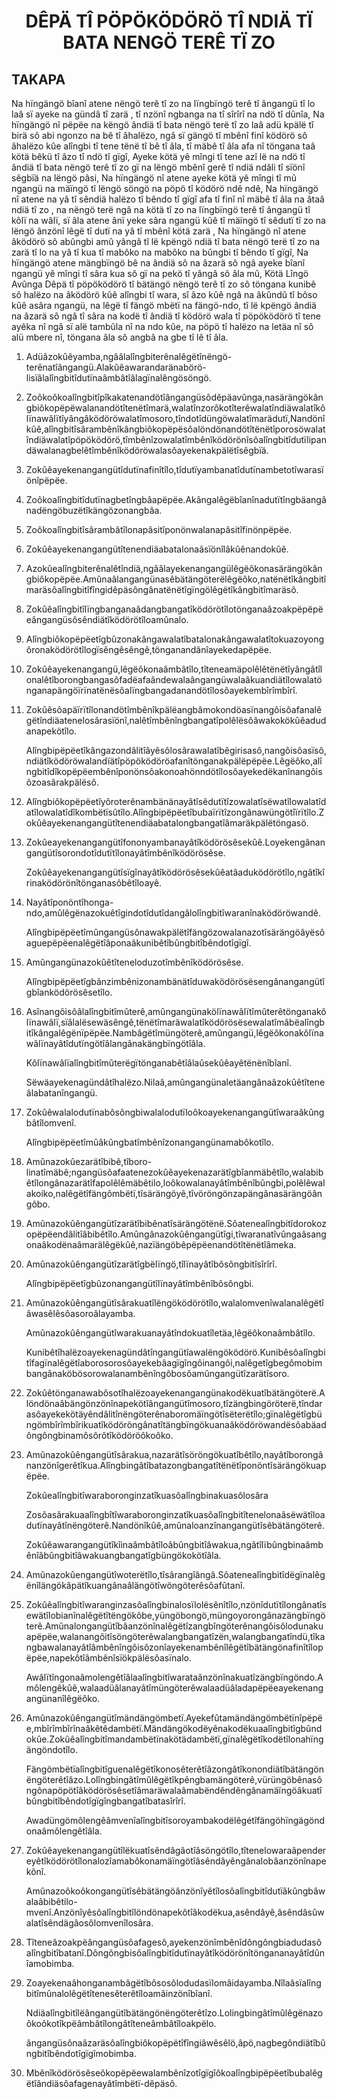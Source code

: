 <h1 align='center'>DÊPÄ TÎ PÖPÖKÖDÖRÖ TÎ NDIÄ TÏ BATA NENGÖ TERÊ TÏ ZO</h1>
<h2>TAKAPA</h2>
<p>Na hïngängö bîanî atene nëngö terê tî zo na lïngbïngö terê tî ângangü tî lo laâ sï ayeke na gündâ tî zarä , tî nzönî ngbanga na tî sîrîrî na ndö tî dûnîa,
Na hïngängö nî pëpëe na këngö ândiä tî bata nëngö terë tî zo laâ adü kpälë tî birä sô abi ngonzo na bê tî âhalëzo, ngâ sï gängö tî mbênî finî ködörö sô âhalëzo kûe alîngbi tî tene tënë tî bê tî âla, tî mäbê tî âla afa nî töngana taâ kötä bêkü tî âzo tî ndö tî gïgî,
Ayeke kötä yê mîngi tî tene azî lë na ndö tî ândiä tî bata nëngö terê tî zo gï na lëngö mbênî gerê tî ndiä ndâli tî sïönî sêgbïä na lëngö pâsi,
Na hïngängö nî atene ayeke kötä yê mîngi tî mû ngangü na mäïngö tî lëngö söngö na pöpö tî ködörö ndê ndê,
Na hïngängö nî atene na yâ tî sêndiä halëzo tî bêndo tî gïgî afa tî finî nî mäbê tî âla na âtaâ ndiä tî zo , na nëngö terë ngâ na kötä tî zo na lïngbïngö terê tî ângangü tî kôlï na wâlï, sï âla atene ânï yeke sâra ngangü kûê tî mäïngö tî sêdutï tî zo na lëngö ânzönî lêgë tî dutï na yâ tî mbênî kötä zarä ,
Na hïngängö nî atene âködörö sô abûngbi amû yângâ tî lë kpëngö ndiä tî bata nëngö terë tî zo na zarä tî lo na yâ tî kua tî mabôko na mabôko na bûngbi tî bêndo tî gïgî,
Na hïngängö atene mängbïngö bê na ândiä sô na âzarä sô ngâ ayeke bîanî ngangü yê mîngi tî sâra kua sô gï na pekö tî yângâ sô âla mû,
Kötä Lîngö
Avûnga
Dêpä tî pöpöködörö tî bätängö nëngö terê tî zo sô
töngana kunibê sô halëzo na âködörö kûê alîngbi tî wara, sî âzo kûê ngâ na âkûndû tî bôso kûê asâra ngangü, na lêgë tî fängö mbëtï na fängö-ndo, tî lë kpëngö ândiä na âzarä sô ngâ tî sâra na kodë tî ândiä tî ködörö wala tî pöpöködörö tî tene ayêka nî ngâ sï alë tambûla nî na ndo kûe, na pöpö tî halëzo na letäa nî sô alü mbere nî, töngana âla sô angbâ na gbe tî lê tî âla.</p>
<ol>
  <li>
    <p>Adüâzokûêyamba,ngââlalîngbiterênalêgëtînëngö-terênatîângangü.Alakûêawarandaränabörö-lisïâlalîngbitîdutïnaâmbâtîâlagïnalêngösöngö.</p>
  </li>
  <li>
    <p>Zoôkoôkoalîngbitîpîkakatenandötîângangüsôdêpäavûnga,nasärängökângbiôkopëpëwalanandötîtenëtîmarä,walatînzorôkotîterêwalatîndiäwalatîkôlïnawâlïtîyângâködöröwalatîmosoro,tîndotîdüngöwalatîmarädutï,Nandönîkûê,alîngbitîsârambênîkângbiôkopëpësôalöndönandötîtënëtîporosöwalatîndiäwalatîpöpöködörö,tîmbênîzowalatîmbênîködörönîsôalîngbitîdutïlipandäwalanagbelêtîmbênîködöröwalasôayekenakpälëtîsêgbïä.</p>
  </li>
  <li>
    <p>Zokûêayekenangangütîdutïnafinîtîlo,tîdutïyambanatîdutïnambetotîwarasïönîpëpëe.</p>
  </li>
  <li>
    <p>Zoôkoalîngbitîdutïnagbetîngbâapëpëe.Akângalêgëbîanînadutïtîngbäangânadëngöbuzëtîkängözonangbâa.</p>
  </li>
  <li>
    <p>Zoôkoalîngbitîsârambâtîlonapâsitîponönwalanapâsitîfinönpëpëe.</p>
  </li>
  <li>
    <p>Zokûêayekenangangütîtenendiäabatalonaâsïönîlâkûênandokûê.</p>
  </li>
  <li>
    <p>Azokûealîngbiterênalêtîndiä,ngââlayekenangangülêgëôkonasärängökângbiôkopëpëe.Amûnaâlangangünasêbätängöterëlêgëôko,natënëtîkângbitîmaräsôalîngbitîfîngidêpäsôngânatënëtîgïngölêgëtîkângbitîmaräsô.</p>
  </li>
  <li>
    <p>Zokûêalîngbitîlïngbanganaâdangbangatîködörötîlotönganaâzoakpëpëpëeângangüsôsêndiätîködörötîloamûnalo.</p>
  </li>
  <li>
    <p>Alîngbiôkopëpëetîgbûzonakângawalatîbatalonakângawalatîtokuazoyongôronaködörötîlogïsêngêsêngê,tönganandânîayekedapëpëe.</p>
  </li>
  <li>
    <p>Zokûêayekenangangü,lêgëôkonaâmbâtîlo,tîteneamäpolêlêtënëtîyângâtîlonalêtîborongbangasôfadëafaândewalaângangüwalaâkuandiätîlowalatönganapängöïrïnatënësôalïngbangadanandötîlosôayekembîrîmbîrî.</p>
  </li>
  <li>
    <p>Zokûêsôapäïrïtîlonandötîmbênîkpälëangbâmokondöasïnangôisôafanalêgëtîndiäatenelosârasïönî,nalêtîmbênîngbangatîpolêlësôâwakokökûêadudanapekötîlo.</p>
    <p>Alîngbipëpëetîkângazondâlitîâyêsôlosârawalatîbêgirisasô,nangôisôasïsô,ndiätîködöröwalandïätîpöpöködöröafanîtönganakpälëpëpëe.Lêgëôko,alîngbitîdîkopëpëembênîponönsôakonoahönndötîlosôayekedëkanînangôisôzoasârakpälësô.</p>
  </li>
  <li>
    <p>Alîngbiôkopëpëetîyôroterênambänänayâtîsêdutïtîzowalatîsëwatîlowalatîdatîlowalatîdîkombëtïsûtîlo.Alîngbipëpëetîbubaïrïtîzongânawüngötîïrïtîlo.Zokûêayekenangangütîtenendiäabatalongbangatîâmaräkpälëtöngasö.</p>
  </li>
  <li>
    <p>Zokûeayekenangangütîfononyambanayâtîködörösêsekûê.Loyekengânangangütîsorondotîdutïtîlonayâtîmbênîködörösêse.</p>
    <p>Zokûêayekenangangütîsïgînayâtîködörösêsekûêatâaduködörötîlo,ngâtîkîrinaködörönîtönganasôbêtîloayê.</p>
  </li>
  <li>
    <p>Nayâtîponöntîhonga-ndo,amûlêgënazokuêtîgindotîdutîdangâlolîngbitîwaranînaködöröwandê.</p>
    <p>Alîngbipëpëetîmûngangüsônawakpälëtîfängözowalanazotîsärängöâyësôaguepëpëenalêgëtîâponaâkunibêtîbûngbitîbêndotîgïgî.</p>
  </li>
  <li>
    <p>Amûngangünazokûêtîteneloduzotîmbênîködörösêse.</p>
    <p>Alîngbipëpëetîgbânzimbênizonambänätîduwaködörösësengânangangütîgbîanködörösêsetîlo.</p>
  </li>
  <li>
    <p>Asînangôisôâlalîngbitîmûterê,amûngangünakölïnawâlïtîmûterêtönganakôlïnawâlï,sïâlalësewäsêngê,tënëtîmaräwalatîködörösësewalatîmâbëalîngbitîkângalêgënïpëpëe.Nambâgëtîmüngöterê,amûngangü,lêgëôkonakôlïnawâlïnayâtîdutïngötîâlangânakängbïngötîâla.</p>
    <p>Kôlïnawâlïalîngbitîmûterëgïtönganabêtîâlaûsekûêayêtënënîbîanî.</p>
    <p>Sëwäayekenagündâtîhalëzo.Nilaâ,amûngangünaletäangânaâzokûêtîteneâlabatanîngangü.</p>
  </li>
  <li>
    <p>Zokûêwalalodutïnabôsôngbiwalalodutïloôkoayekenangangütîwaraâkûngbâtîlomvenî.</p>
    <p>Alîngbipëpëetîmûâkûngbatîmbênîzonangangünamabôkotîlo.</p>
  </li>
  <li>
    <p>Amûnazokûezarätîbibê,tîboro-linatîmäbê;ngangüsôafaatenezokûêayekenazarätîgbîanmäbêtîlo,walabibêtîlongânazarätîfapolêlêmäbêtilo,loôkowalanayâtîmbênîbûngbi,polêlêwalakoiko,nalêgëtîfängômbëtï,tîsärängöyê,tîvöröngönzapängânasärängöângôbo.</p>
  </li>
  <li>
    <p>Amûnazokûêngangütîzarätîbibênatîsärängötënë.Sôatenealîngbitîdorokozopëpëendâlitîâbibêtîlo.Amûngânazokûêngangütîgi,tîwaranatîvûngaâsangonaâkodënaâmarälêgëkûê,nazïängöbêpëpëenandötîtënëtîâmeka.</p>
  </li>
  <li>
    <p>Amûnazokûêngangütîzarätîgbëlïngö,tîlïnayâtîbôsôngbitîsîrîrî.</p>
    <p>Alîngbipëpëetîgbûzonangangütîlïnayâtîmbênîbôsôngbi.</p>
  </li>
  <li>
    <p>Amûnazokûêngangütîsârakuatîlëngöködörötîlo,walalomvenîwalanalêgëtîâwasêlêsôasoroâlayamba.</p>
    <p>Amûnazokûêngangütîwarakuanayâtîndokuatîletäa,lêgëôkonaâmbâtîlo.</p>
    <p>Kunibêtîhalëzoayekenagündâtîngangütîawalëngöködörö.Kunibêsôalîngbitîfagïnalêgëtîaborosorosôayekebâagïgîngôinangôi,nalêgetîgbegômobimbangânaköbösorowalanambênîngôbosôamûngangütîzarätîsoro.</p>
  </li>
  <li>
    <p>Zokûêtönganawabôsotîhalëzoayekenangangünakodëkuatîbätängöterë.Alöndönaâbängönzönînapekötîângangütîmosoro,tîzängbingöröterë,tîndarasôayekekötäyêndâlitînëngöterênaboromäïngötîsëterëtîlo;gïnalêgëtîgbüngömbîrîmbîrikuatîködöröngânatîtängbïngökuanaâködöröwandësôabäadôngôngbinamôsôrôtîködöröôkoôko.</p>
  </li>
  <li>
    <p>Amûnazokûêngangütîsârakua,nazarätîsöröngökuatîbêtîlo,nayâtîborongânanzönîgerêtîkua.Alîngbingâtîbatazongbangatîtënëtîponöntîsärängökuapëpëe.</p>
    <p>Zokûealîngbitîwaraboronginzatîkuasôalîngbinakuasôlosâra</p>
    <p>Zosôasârakuaalîngbîtîwaraboronginzatîkuasôalîngbitîtenelonaâsëwätîloadutïnayâtînëngöterê.Nandönîkûê,amûnaloanzînangangütîsêbätängöterê.</p>
    <p>Zokûêawarangangütîkîinaâmbâtîloâbûngbitîâwakua,ngâtîlïbûngbinaâmbênîâbûngbitîâwakuangbangatîgbüngökokötîâla.</p>
  </li>
  <li>
    <p>Amûnazokûengangütîwoterëtîlo,tîsârangîângâ.Sôatenealîngbitîdëgïnalêgënîlängökâpätîkuangânaâlängötîwöngöterêsôafûtanî.</p>
  </li>
  <li>
    <p>Zokûêalîngbitîwaranginzasôalîngbinalosïlolësênîtîlo,nzönîdutïtîlongânatîsewätîlobianînalêgëtîtëngökôbe,yüngöbongö,müngoyorongânazängbïngöterê.Amûnalongangütîbâanzönînalêgëtîzangbîngöterênangôisôlodunakuapëpëe,walanangôitîsöngöterêwalangbangatîzën,walangbangatîndü,tîkangbawalanayâtîâmbênîngôisôzonîayekenambênîlêgëtîbätängönafinîtîlopëpëe,napekôtîâmbênîsïökpälësôasïnalo.</p>
    <p>Awâlïtîngonaâmolengêtîâlaalîngbitîwarataânzönînakuatîzängbïngöndo.Amôlengêkûê,walaadüâlanayâtîmüngöterêwalaadüâladapëpëeayekenangangünanîlêgëôko.</p>
  </li>
  <li>
    <p>Amûnazokûêngangütîmändängömbetï.Ayekefûtamändängömbëtïnîpëpëe,mbîrîmbîrînaâkêtêdambëtï.Mändängökodëyênakodëkuaalîngbitîgbûndokûe.Zokûêalîngbitîmandambëtïnakötädambëtï,gïnalêgëtîkodëtîlonahïngängöndotîlo.</p>
    <p>Fängömbëtïalîngbitîguenalêgëtîkonosêterêtîâzongâtîkonondiätîbätängönëngöterêtîâzo.Lolîngbingâtîmûlêgëtîkpêngbamängöterê,vürüngöbênasôngônapöpötîâködörösêsetîâmaräwalaâmabëndêndêngânamäïngöâkuatîbûngbitîbêndotîgïgîngbangatîbatasîrîrî.</p>
    <p>Awadüngömôlengêâmvenîalîngbitîsoroyambakodëlêgétîfängöhïngägöndonaâmôlengêtîâla.</p>
  </li>
  <li>
    <p>Zokûêayekenangangütîlëkuatîsêndâgâotîâsöngötîlo,tîtenelowaraâpendereyêtîködörötîlonalozîamabôkonamäïngötîâsêndâyêngânalobâanzönînapekônî.</p>
    <p>Amûnazoôkoôkongangütîsêbätängöânzönîyêtîlosôalîngbitîdutïâkûngbâwalaâbibêtilo-mvenî.Anzönîyêsôalîngbitîlöndönapekôtîâkodëkua,asêndâyê,âsêndâsûwalatîsêndägâosôlomvenîlosâra.</p>
  </li>
  <li>
    <p>Tîteneâzoakpëângangüsôafagesô,ayekenzönîmbênîdôngôngbiadudasôalîngbitîbatanî.Dôngôngbisôalîngbitîdutïnayâtîködörönîtöngananayâtîdûnîamobimba.</p>
  </li>
  <li>
    <p>Zoayekenaâhonganambâgëtîbôsosôlodudasïlomâidayamba.Nîlaâsïalîngbitîmûnalolêgëtîtenesêterêtîloamâinzönîbîanî.</p>
    <p>Ndiäalîngbitîlëângangütîbätängönëngöterêtîzo.Lolingbingâtîmûlêgënazoôkoôkotîkpëâmbâtîlongâtîteneâmbâtîloakpëlo.</p>
    <p>ângangüsônaâzaräsôalîngbiôkopëpëtîfîngiâwêsêlö,âpö,nagbegôndiätîbûngbitîbêndotîgïgîmobimba.</p>
  </li>
  <li>
    <p>Mbênîködörösêseôkopëpëewalambênîzotîgïgîôkoalîngbipëpëetîbubalêgëtîândiäsôafagenayâtîmbëtï-dêpäsô.</p>
  </li>
</ol>